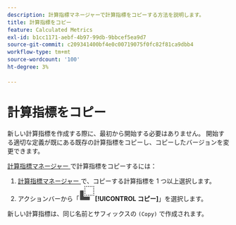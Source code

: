 ```yaml
---
description: 計算指標マネージャーで計算指標をコピーする方法を説明します。
title: 計算指標をコピー
feature: Calculated Metrics
exl-id: b1cc1171-aebf-4b97-99db-9bbcef5ea9d7
source-git-commit: c209341400bf4e0c00719075f0fc82f81ca9dbb4
workflow-type: tm+mt
source-wordcount: '100'
ht-degree: 3%

---
```


# 計算指標をコピー

新しい計算指標を作成する際に、最初から開始する必要はありません。 開始する適切な定義が既にある既存の計算指標をコピーし、コピーしたバージョンを変更できます。

[ 計算指標マネージャー ](cm-manager.md) で計算指標をコピーするには：

1. [ 計算指標マネージャー ](cm-manager.md) で、コピーする計算指標を 1 つ以上選択します。
1. アクションバーから「![ コピー ](/help/assets/icons/Copy.svg)**[!UICONTROL コピー]**」を選択します。

新しい計算指標は、同じ名前とサフィックスの `(Copy)` で作成されます。
